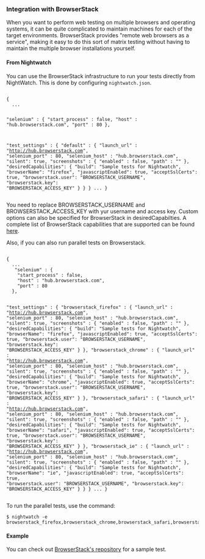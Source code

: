 ### Integration with BrowserStack

When you want to perform web testing on multiple browsers and operating systems, it can be quite complicated to maintain machines for each of the target environments. BrowserStack provides "remote web browsers as a service", making it easy to do this sort of matrix testing without having to maintain the multiple browser installations yourself.

#### From Nightwatch

You can use the BrowserStack infrastructure to run your tests directly from NightWatch. This is done by configuring `nightwatch.json`.

<div class="sample-test"> 
<pre><code class="language-javascript">
{
  ...

  "selenium" : {
    "start_process" : false,
    "host" : "hub.browserstack.com",
    "port" : 80
  },

  "test_settings" : {
    "default" : {
      "launch_url" : "http://hub.browserstack.com",
      "selenium_port"  : 80,
      "selenium_host"  : "hub.browserstack.com",
      "silent": true,
      "screenshots" : {
        "enabled" : false,
        "path" : ""
      },
      "desiredCapabilities": {
        "build": "Sample tests for Nightwatch",
        "browserName": "firefox",
        "javascriptEnabled": true,
        "acceptSslCerts": true,
        "browserstack.user": "BROWSERSTACK_USERNAME",
        "browserstack.key": "BROWSERSTACK_ACCESS_KEY"
      }
    }
  }
  ...
}
</code></pre>
</div>

You need to replace BROWSERSTACK_USERNAME and BROWSERSTACK_ACCESS_KEY with yur username and access key. 
Custom options can also be specified for BrowserStack in desiredCapabilties. A complete list of BrowserStack capabilities that are supported can be found [here](http://www.browserstack.com/automate/capabilities).

Also, if you can also run parallel tests on Browserstack.

<div class="sample-test">
<pre><code class="language-javascript">
{
  ...
   "selenium" : {
    "start_process" : false,
    "host" : "hub.browserstack.com",
    "port" : 80
  },

  "test_settings" : {
    "browserstack_firefox" : {
      "launch_url" : "http://hub.browserstack.com",
      "selenium_port"  : 80,
      "selenium_host"  : "hub.browserstack.com",
      "silent": true,
      "screenshots" : {
        "enabled" : false,
        "path" : ""
      },
      "desiredCapabilities": {
        "build": "Sample tests for Nightwatch",
        "browserName": "firefox",
        "javascriptEnabled": true,
        "acceptSslCerts": true,
        "browserstack.user": "BROWSERSTACK_USERNAME",
        "browserstack.key": "BROWSERSTACK_ACCESS_KEY"
      }
    },
    "browserstack_chrome" : {
      "launch_url" : "http://hub.browserstack.com",
      "selenium_port"  : 80,
      "selenium_host"  : "hub.browserstack.com",
      "silent": true,
      "screenshots" : {
        "enabled" : false,
        "path" : ""
      },
      "desiredCapabilities": {
        "build": "Sample tests for Nightwatch",
        "browserName": "chrome",
        "javascriptEnabled": true,
        "acceptSslCerts": true,
        "browserstack.user": "BROWSERSTACK_USERNAME",
        "browserstack.key": "BROWSERSTACK_ACCESS_KEY"
      }
    },
    "browserstack_safari" : {
      "launch_url" : "http://hub.browserstack.com",
      "selenium_port"  : 80,
      "selenium_host"  : "hub.browserstack.com",
      "silent": true,
      "screenshots" : {
        "enabled" : false,
        "path" : ""
      },
      "desiredCapabilities": {
        "build": "Sample tests for Nightwatch",
        "browserName": "safari",
        "javascriptEnabled": true,
        "acceptSslCerts": true,
        "browserstack.user": "BROWSERSTACK_USERNAME",
        "browserstack.key": "BROWSERSTACK_ACCESS_KEY"
      }
    },
    "browserstack_ie" : {
      "launch_url" : "http://hub.browserstack.com",
      "selenium_port"  : 80,
      "selenium_host"  : "hub.browserstack.com",
      "silent": true,
      "screenshots" : {
        "enabled" : false,
        "path" : ""
      },
      "desiredCapabilities": {
        "build": "Sample tests for Nightwatch",
        "browserName": "ie",
        "javascriptEnabled": true,
        "acceptSslCerts": true,
        "browserstack.user": "BROWSERSTACK_USERNAME",
        "browserstack.key": "BROWSERSTACK_ACCESS_KEY"
      }
    }
  }
  ...
}
</code></pre>
</div>

To run the parallel tests, use the command:

<pre><code class="language-bash">$ nightwatch -e browserstack_firefox,browserstack_chrome,browserstack_safari,browserstack_ie</code></pre>

#### Example
You can check out [BrowserStack's repository](https://github.com/browserstack/nightwatch-browserstack) for a sample test. 